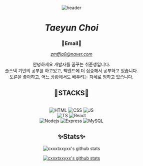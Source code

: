 <div align="center">

![header](https://capsule-render.vercel.app/api?type=waving&color=gradient&height=300&section=header&text=✨README.md✨&fontSize=90&animation=fadeIn)


# _Taeyun Choi_

### 📧Email📧

*zmffjq0@naver.com*

안녕하세요 개발자를 꿈꾸는 취준생입니다. <br>풀스택 기반의 공부를 하고있고, 백엔드에 더 집중해서 공부하고 있습니다. 
<br>토론을 좋아하고, 어느 상황에서도 배우려는 자세로 임하고 있습니다.

## 📖STACKS📖

<br>
<img alt="HTML" src="https://img.shields.io/badge/HTML5-E34F26.svg?&style=for-the-badge&logo=HTML5&logoColor=white&"/>
<img alt="CSS" src="https://img.shields.io/badge/CSS3-1572B6.svg?&style=for-the-badge&logo=HTML5&logoColor=white&"/>
<img alt="JS" src="https://img.shields.io/badge/JavaScript-F7DF1E.svg?&style=for-the-badge&logo=JavaScript&logoColor=white&"/>
<br>
<img alt="TS" src="https://img.shields.io/badge/TypeScript-3178C6.svg?&style=for-the-badge&logo=TypeScript&logoColor=white&"/>
<img alt="React" src="https://img.shields.io/badge/React-61DAFB.svg?&style=for-the-badge&logo=React&logoColor=white&"/>
<!-- <img alt="Redux" src="https://img.shields.io/badge/Redux-764ABC.svg?&style=for-the-badge&logo=Redux&logoColor=white&"/>
<img alt="ReduxSaga" src="https://img.shields.io/badge/Redux_Saga-999999.svg?&style=for-the-badge&logo=ReduxSaga&logoColor=white&"/>
<img alt="NextJS" src="https://img.shields.io/badge/Next.js-000000.svg?&style=for-the-badge&logo=Next.js&logoColor=white&"/> -->
<br>
<img alt="Nodejs" src="https://img.shields.io/badge/Node.js-339933.svg?&style=for-the-badge&logo=Node.js&logoColor=white&"/>
<img alt="Express" src="https://img.shields.io/badge/Express-000000.svg?&style=for-the-badge&logo=Express&logoColor=white&"/>
<img alt="MySQL" src="https://img.shields.io/badge/MySQL-4479A1.svg?&style=for-the-badge&logo=MySQL&logoColor=white&"/>
<!-- <img alt="NestJS" src="https://img.shields.io/badge/NestJS-E0234E.svg?&style=for-the-badge&logo=NestJS&logoColor=white&"/> -->

<!-- <img alt="Sequelize" src="https://img.shields.io/badge/Sequelize-52B0E7.svg?&style=for-the-badge&logo=Sequelize&logoColor=white&"/>
<img alt="MongoDB" src="https://img.shields.io/badge/MongoDB-47A248.svg?&style=for-the-badge&logo=MongoDB&logoColor=white&"/>
<br>
<img alt="Jest" src="https://img.shields.io/badge/Jest-C21325.svg?&style=for-the-badge&logo=Jest&logoColor=white&"/>
<img alt="Redis" src="https://img.shields.io/badge/Redis-DC382D.svg?&style=for-the-badge&logo=Redis&logoColor=white&"/>
<br>
<img alt="Spring" src="https://img.shields.io/badge/Spring-6DB33F.svg?&style=for-the-badge&logo=Spring&logoColor=white&"/>
<img alt="SpringBoot" src="https://img.shields.io/badge/SpringBoot-6DB33F.svg?&style=for-the-badge&logo=SpringBoot&logoColor=white&"/>
<img alt="SpringSecurity" src="https://img.shields.io/badge/Spring_Security-6DB33F.svg?&style=for-the-badge&logo=SpringSecurity&logoColor=white&"/> -->

<br>

## ✨Stats✨
![cxxxtxxyxx's github stats](https://github-readme-stats.vercel.app/api?username=cxxxtxxyxx&show_icons=true)

[![cxxxtxxyxx's github stats](https://github-readme-stats.vercel.app/api/top-langs/?username=cxxxtxxyxx&show_icons=true&hide_border=true&title_color=004386&icon_color=004386&layout=compact)](https://github.com/cxxxtxxyxx)


<!--
**cxxxtxxyxx/cxxxtxxyxx** is a ✨ _special_ ✨ repository because its `README.md` (this file) appears on your GitHub profile.

Here are some ideas to get you started:

- 🔭 I’m currently working on ...
- 🌱 I’m currently learning ...
- 👯 I’m looking to collaborate on ...
- 🤔 I’m looking for help with ...
- 💬 Ask me about ...
- 📫 How to reach me: ...
- 😄 Pronouns: ...
- ⚡ Fun fact: ...
-->
